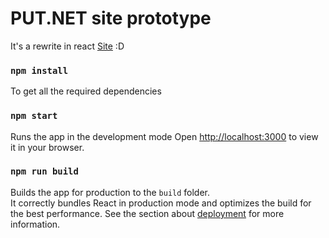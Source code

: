 # PUT.NET site prototype
It's a rewrite in react
[Site](https://putnet-website.vercel.app)
:D

### `npm install`

To get all the required dependencies

### `npm start`

Runs the app in the development mode
Open [http://localhost:3000](http://localhost:3000) to view it in your browser.

### `npm run build`

Builds the app for production to the `build` folder.\
It correctly bundles React in production mode and optimizes the build for the best performance.
See the section about [deployment](https://facebook.github.io/create-react-app/docs/deployment) for more information.
